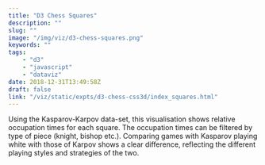 ```yaml
---
title: "D3 Chess Squares"
description: ""
slug: ""
image: "/img/viz/d3-chess-squares.png"
keywords: ""
tags:
    - "d3"
    - "javascript"
    - "dataviz"
date: 2018-12-31T13:49:58Z
draft: false
link: "/viz/static/expts/d3-chess-css3d/index_squares.html"
---
```

Using the Kasparov-Karpov data-set, this visualisation
shows relative occupation times for each square. The occupation times can be
filtered by type of piece (knight, bishop etc.). Comparing games with Kasparov
playing white with those of Karpov shows a clear difference, reflecting the
different playing styles and strategies of the two.
<!--more-->
